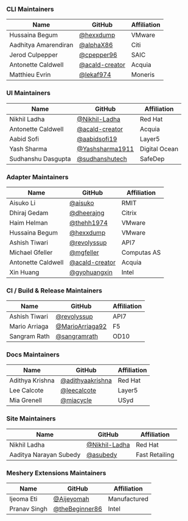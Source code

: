 ### CLI Maintainers

| Name                    | GitHub                                          | Affiliation |
| ----------------------- | ----------------------------------------------- | ----------- |
| Hussaina Begum          | [@hexxdump](https://github.com/hexxdump)        | VMware      |
| Aadhitya Amarendiran    | [@alphaX86](https://github.com/alphaX86)        | Citi        |
| Jerod Culpepper         | [@cpepper96](https://github.com/cpepper96)      | SAIC        |
| Antonette Caldwell      | [@acald-creator](https://github.com/acald-creator) | Acquia      |
| Matthieu Evrin          | [@lekaf974](https://github.com/lekaf974)        | Moneris     |

### UI Maintainers

| Name                | GitHub                                            | Affiliation |
| ------------------- | ------------------------------------------------- | ----------- |
| Nikhil Ladha        | [@Nikhil-Ladha](https://github.com/Nikhil-Ladha)  | Red Hat     |
| Antonette Caldwell  | [@acald-creator](https://github.com/acald-creator) | Acquia      |
| Aabid Sofi          | [@aabidsofi19](https://github.com/aabidsofi19)    | Layer5      |
| Yash Sharma         | [@Yashsharma1911](https://github.com/Yashsharma1911) | Digital Ocean |
| Sudhanshu Dasgupta  | [@sudhanshutech](https://github.com/sudhanshutech) | SafeDep     |

### Adapter Maintainers

| Name                | GitHub                                          | Affiliation |
| ------------------- | ----------------------------------------------- | ----------- |
| Aisuko Li           | [@aisuko](https://github.com/aisuko)            | RMIT        |
| Dhiraj Gedam        | [@dheerajng](https://github.com/dheerajng)      | Citrix      |
| Haim Helman         | [@thehh1974](https://github.com/thehh1974)      | VMware      |
| Hussaina Begum      | [@hexxdump](https://github.com/hexxdump)        | VMware      |
| Ashish Tiwari       | [@revolyssup](https://github.com/revolyssup)    | API7        |
| Michael Gfeller     | [@mgfeller](https://github.com/mgfeller)        | Computas AS |
| Antonette Caldwell  | [@acald-creator](https://github.com/acald-creator) | Acquia      |
| Xin Huang           | [@gyohuangxin](https://github.com/gyohuangxin)  | Intel       |

### CI / Build & Release Maintainers

| Name                  | GitHub                                              | Affiliation |
| --------------------- | --------------------------------------------------- | ----------- |
| Ashish Tiwari         | [@revolyssup](https://github.com/revolyssup)         | API7        |
| Mario Arriaga         | [@MarioArriaga92](https://github.com/MarioArriaga92) | F5          |
| Sangram Rath          | [@sangramrath](https://github.com/sangramrath)       | OD10        |

### Docs Maintainers

| Name              | GitHub                                            | Affiliation |
| ----------------- | ------------------------------------------------- | ----------- |
| Adithya Krishna   | [@adithyaakrishna](https://github.com/adithyaakrishna) | Red Hat     |
| Lee Calcote       | [@leecalcote](https://github.com/leecalcote)      | Layer5      |
| Mia Grenell       | [@miacycle](https://github.com/miacycle)          | USyd        |

### Site Maintainers

| Name                    | GitHub                                              | Affiliation    |
| ----------------------  | --------------------------------------------------- | -------------- |
| Nikhil Ladha            | [@Nikhil-Ladha](https://github.com/Nikhil-Ladha)    | Red Hat        |
| Aaditya Narayan Subedy  | [@asubedy](https://github.com/asubedy)              | Fast Retailing |

### Meshery Extensions Maintainers

| Name                    | GitHub                                               | Affiliation    |
| ----------------------  | ---------------------------------------------------- | -------------- |
| Ijeoma Eti              | [@Aijeyomah](https://github.com/Aijeyomah)            | Manufactured   |
| Pranav Singh            | [@theBeginner86](https://github.com/theBeginner86)    | Intel          |
